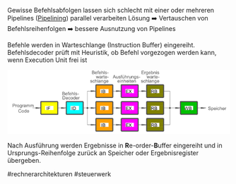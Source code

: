 Gewisse Befehlsabfolgen lassen sich schlecht mit einer oder mehreren Pipelines ([Pipelining](Pipelining.md)) parallel verarbeiten Lösung ➡️ Vertauschen von Befehlsreihenfolgen ➡️ bessere Ausnutzung von Pipelines

Befehle werden in Warteschlange (Instruction Buffer) eingereiht. Befehlsdecoder prüft mit Heuristik, ob Befehl vorgezogen werden kann, wenn Execution Unit frei ist

![ooo-ex.png](ooo-ex.png)

Nach Ausführung werden Ergebnisse in **R**e-order-**B**uffer eingereiht und in Ursprungs-Reihenfolge zurück an Speicher oder Ergebnisregister übergeben.

\#rechnerarchitekturen #steuerwerk 
